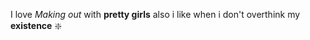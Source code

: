 I love _Making out_ with **pretty girls** also i like when i don't overthink my **existence** :sparkle:

